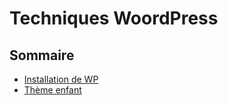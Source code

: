 # Techniques WoordPress

## Sommaire
 * [Installation de WP](techwp/installation.md)
 * [Thème enfant](techwp/child)
